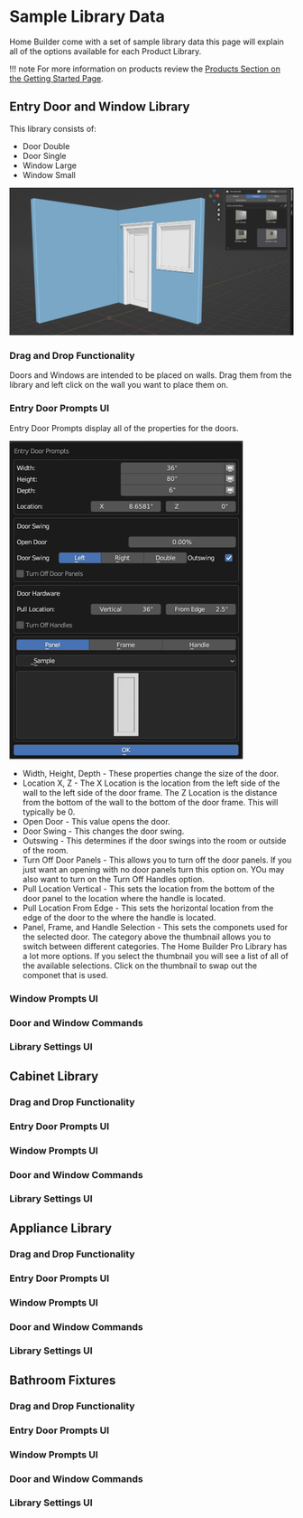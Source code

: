 # Sample Library Data

Home Builder come with a set of sample library data this page will explain all of the options available for each Product Library.

!!! note
    For more information on products review the [Products Section on the Getting Started Page](01_getting_started/#products).

## Entry Door and Window Library

This library consists of:

* Door Double
* Door Single
* Window Large
* Window Small

![Alt text](images/doors_and_windows.png)

### Drag and Drop Functionality

Doors and Windows are intended to be placed on walls. Drag them from the library and left click on the wall you want to place them on.

### Entry Door Prompts UI

Entry Door Prompts display all of the properties for the doors.

![Alt text](images/entry_door_prompts.png)

* Width, Height, Depth - These properties change the size of the door.
* Location X, Z - The X Location is the location from the left side of the wall to the left side of the door frame. The Z Location is the distance from the bottom of the wall to the bottom of the door frame. This will typically be 0.
* Open Door - This value opens the door. 
* Door Swing - This changes the door swing.
* Outswing - This determines if the door swings into the room or outside of the room.
* Turn Off Door Panels - This allows you to turn off the door panels. If you just want an opening with no door panels turn this option on. YOu may also want to turn on the Turn Off Handles option.
* Pull Location Vertical - This sets the location from the bottom of the door panel to the location where the handle is located.
* Pull Location From Edge - This sets the horizontal location from the edge of the door to the where the handle is located.
* Panel, Frame, and Handle Selection - This sets the componets used for the selected door. The category above the thumbnail allows you to switch between different categories. The Home Builder Pro Library has a lot more options. If you select the thumbnail you will see a list of all of the available selections. Click on the thumbnail to swap out the componet that is used.

### Window Prompts UI

### Door and Window Commands

### Library Settings UI

## Cabinet Library

### Drag and Drop Functionality

### Entry Door Prompts UI

### Window Prompts UI

### Door and Window Commands

### Library Settings UI

## Appliance Library

### Drag and Drop Functionality

### Entry Door Prompts UI

### Window Prompts UI

### Door and Window Commands

### Library Settings UI

## Bathroom Fixtures

### Drag and Drop Functionality

### Entry Door Prompts UI

### Window Prompts UI

### Door and Window Commands

### Library Settings UI
